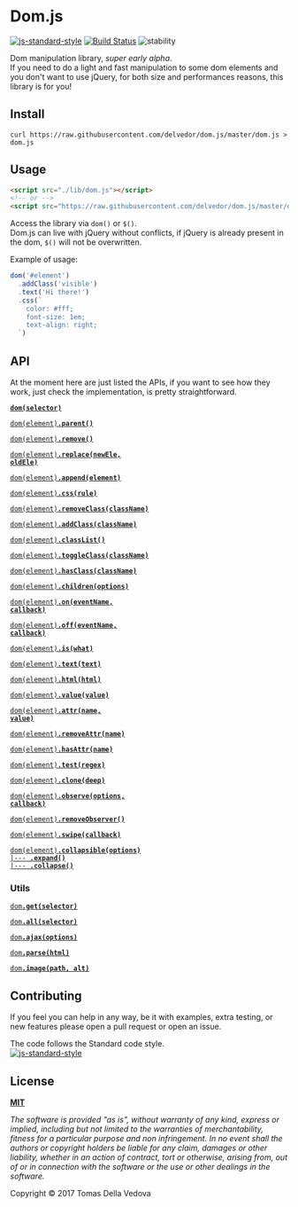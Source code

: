 # Dom.js
[![js-standard-style](https://img.shields.io/badge/code%20style-standard-brightgreen.svg?style=flat)](http://standardjs.com/) [![Build Status](https://travis-ci.org/delvedor/dom.js.svg?branch=master)](https://travis-ci.org/delvedor/dom.js) ![stability](https://img.shields.io/badge/stability-experimental-orange.svg)

Dom manipulation library, *super early alpha*.  
If you need to do a light and fast manipulation to some dom elements and you don't want to use jQuery, for both size and performances reasons, this library is for you!

## Install
`curl https://raw.githubusercontent.com/delvedor/dom.js/master/dom.js > dom.js`

## Usage
```html
<script src="./lib/dom.js"></script>
<!-- or -->
<script src="https://raw.githubusercontent.com/delvedor/dom.js/master/dom.js"></script>
```
Access the library via `dom()` or `$()`.  
Dom.js can live with jQuery without conflicts, if jQuery is already present in the dom, `$()` will not be overwritten.

Example of usage:
```js
dom('#element')
  .addClass('visible')
  .text('Hi there!')
  .css(`
    color: #fff;
    font-size: 1em;
    text-align: right;
  `)
```

## API
At the moment here are just listed the APIs, if you want to see how they work, just check the implementation, is pretty straightforward.

<a href="#"><code><b>dom(selector)</b></code></a>  

<a href="#"><code>dom(element)<b>.parent()</b></code></a>  


<a href="#"><code>dom(element)<b>.remove()</b></code></a>  


<a href="#"><code>dom(element)<b>.replace(newEle, oldEle)</b></code></a>  


<a href="#"><code>dom(element)<b>.append(element)</b></code></a>  


<a href="#"><code>dom(element)<b>.css(rule)</b></code></a>  


<a href="#"><code>dom(element)<b>.removeClass(className)</b></code></a>  


<a href="#"><code>dom(element)<b>.addClass(className)</b></code></a>  


<a href="#"><code>dom(element)<b>.classList()</b></code></a>  


<a href="#"><code>dom(element)<b>.toggleClass(className)</b></code></a>  


<a href="#"><code>dom(element)<b>.hasClass(className)</b></code></a>  


<a href="#"><code>dom(element)<b>.children(options)</b></code></a>  


<a href="#"><code>dom(element)<b>.on(eventName, callback)</b></code></a>  


<a href="#"><code>dom(element)<b>.off(eventName, callback)</b></code></a>  


<a href="#"><code>dom(element)<b>.is(what)</b></code></a>  


<a href="#"><code>dom(element)<b>.text(text)</b></code></a>  


<a href="#"><code>dom(element)<b>.html(html)</b></code></a>  


<a href="#"><code>dom(element)<b>.value(value)</b></code></a>  


<a href="#"><code>dom(element)<b>.attr(name, value)</b></code></a>  


<a href="#"><code>dom(element)<b>.removeAttr(name)</b></code></a>  


<a href="#"><code>dom(element)<b>.hasAttr(name)</b></code></a>  


<a href="#"><code>dom(element)<b>.test(regex)</b></code></a>  


<a href="#"><code>dom(element)<b>.clone(deep)</b></code></a>  


<a href="#"><code>dom(element)<b>.observe(options, callback)</b></code></a>  


<a href="#"><code>dom(element)<b>.removeObserver()</b></code></a>  


<a href="#"><code>dom(element)<b>.swipe(callback)</b></code></a>  


<a href="#"><code>dom(element)<b>.collapsible(options)</b></code></a>  
<a href="#"><code>|---<b> .expand()</b></code></a>  
<a href="#"><code>|---<b> .collapse()</b></code></a>  

### Utils

<a href="#"><code>dom<b>.get(selector)</b></code></a>  

<a href="#"><code>dom<b>.all(selector)</b></code></a>  


<a href="#"><code>dom<b>.ajax(options)</b></code></a>  


<a href="#"><code>dom<b>.parse(html)</b></code></a>  


<a href="#"><code>dom<b>.image(path, alt)</b></code></a>  


## Contributing
If you feel you can help in any way, be it with examples, extra testing, or new features please open a pull request or open an issue.

The code follows the Standard code style.  
[![js-standard-style](https://cdn.rawgit.com/feross/standard/master/badge.svg)](https://github.com/feross/standard)

## License
**[MIT](https://github.com/delvedor/dom.js/blob/master/LICENSE)**

*The software is provided "as is", without warranty of any kind, express or implied, including but not limited to the warranties of merchantability, fitness for a particular purpose and non infringement. In no event shall the authors or copyright holders be liable for any claim, damages or other liability, whether in an action of contract, tort or otherwise, arising from, out of or in connection with the software or the use or other dealings in the software.*

Copyright © 2017 Tomas Della Vedova
